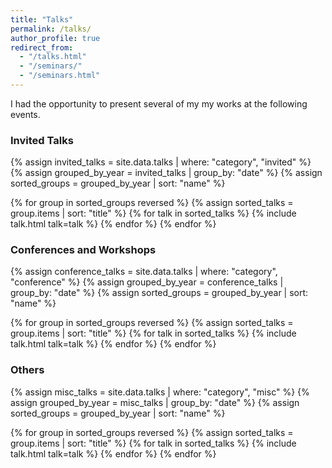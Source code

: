 ```yaml
---
title: "Talks"
permalink: /talks/
author_profile: true
redirect_from:
  - "/talks.html"
  - "/seminars/"
  - "/seminars.html"
---
```


I had the opportunity to present several of my my works at the following events.

### Invited Talks

{% assign invited_talks = site.data.talks | where: "category", "invited" %}
{% assign grouped_by_year = invited_talks | group_by: "date" %}
{% assign sorted_groups = grouped_by_year | sort: "name" %}

{% for group in sorted_groups reversed %}
{% assign sorted_talks = group.items | sort: "title" %}
{% for talk in sorted_talks %}
{% include talk.html talk=talk %}
{% endfor %}
{% endfor %}

### Conferences and Workshops

{% assign conference_talks = site.data.talks | where: "category", "conference" %}
{% assign grouped_by_year = conference_talks | group_by: "date" %}
{% assign sorted_groups = grouped_by_year | sort: "name" %}

{% for group in sorted_groups reversed %}
{% assign sorted_talks = group.items | sort: "title" %}
{% for talk in sorted_talks %}
{% include talk.html talk=talk %}
{% endfor %}
{% endfor %}

### Others

{% assign misc_talks = site.data.talks | where: "category", "misc" %}
{% assign grouped_by_year = misc_talks | group_by: "date" %}
{% assign sorted_groups = grouped_by_year | sort: "name" %}

{% for group in sorted_groups reversed %}
{% assign sorted_talks = group.items | sort: "title" %}
{% for talk in sorted_talks %}
{% include talk.html talk=talk %}
{% endfor %}
{% endfor %}
